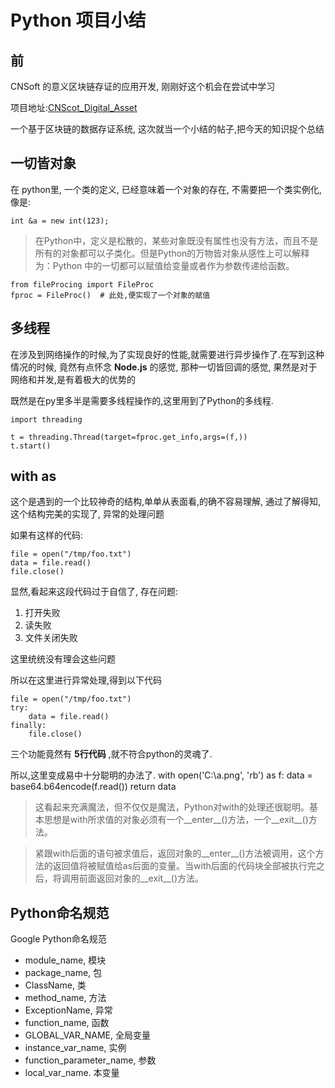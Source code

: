 # Python 项目小结

## 前

CNSoft 的意义区块链存证的应用开发, 刚刚好这个机会在尝试中学习

项目地址:[CNScot_Digital_Asset](https://github.com/quartz010/CN_soft_digital_asset)

一个基于区块链的数据存证系统, 这次就当一个小结的帖子,把今天的知识捉个总结

## 一切皆对象

在 python里, 一个类的定义, 已经意味着一个对象的存在, 不需要把一个类实例化, 像是:

    int &a = new int(123);

> 在Python中，定义是松散的，某些对象既没有属性也没有方法，而且不是所有的对象都可以子类化。但是Python的万物皆对象从感性上可以解释为：Python 中的一切都可以赋值给变量或者作为参数传递给函数。

    from fileProcing import FileProc
    fproc = FileProc()  # 此处,便实现了一个对象的赋值

## 多线程

在涉及到网络操作的时候,为了实现良好的性能,就需要进行异步操作了.在写到这种情况的时候, 竟然有点怀念 **Node.js** 的感觉, 那种一切皆回调的感觉, 果然是对于网络和并发,是有着极大的优势的

既然是在py里多半是需要多线程操作的,这里用到了Python的多线程.
  
    import threading

    t = threading.Thread(target=fproc.get_info,args=(f,))
    t.start()

## with as
这个是遇到的一个比较神奇的结构,单单从表面看,的确不容易理解, 通过了解得知, 这个结构完美的实现了, 异常的处理问题

如果有这样的代码:

    file = open("/tmp/foo.txt")
    data = file.read()
    file.close()

显然,看起来这段代码过于自信了, 存在问题:

1. 打开失败
2. 读失败
3. 文件关闭失败

这里统统没有理会这些问题

所以在这里进行异常处理,得到以下代码

    file = open("/tmp/foo.txt")
    try:
        data = file.read()
    finally:
        file.close()


三个功能竟然有 **5行代码** ,就不符合python的灵魂了.

所以,这里变成易中十分聪明的办法了.
    with open('C:\\a.png', 'rb') as f:
        data = base64.b64encode(f.read())
        return data

> 这看起来充满魔法，但不仅仅是魔法，Python对with的处理还很聪明。基本思想是with所求值的对象必须有一个__enter__()方法，一个__exit__()方法。

> 紧跟with后面的语句被求值后，返回对象的__enter__()方法被调用，这个方法的返回值将被赋值给as后面的变量。当with后面的代码块全部被执行完之后，将调用前面返回对象的__exit__()方法。


## Python命名规范

Google Python命名规范
- module_name,  模块
- package_name,  包
- ClassName,  类
- method_name,  方法
- ExceptionName,   异常
- function_name,  函数
- GLOBAL_VAR_NAME, 全局变量
- instance_var_name,  实例
- function_parameter_name,   参数
- local_var_name.  本变量

 